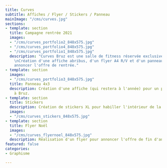 ```yaml
---
title: Curves
subtitle: Affiches / Flyer / Stickers / Panneau
mainImage: "/cms/curves.jpg"
sections:
- template: section
  title: Campagne rentrée 2021
  images:
  - "/cms/curves_portfolio2_848x575.jpg"
  - "/cms/curves_portfolio4_848x575.jpg"
  - "/cms/curves_portfolio1_848x575.jpg"
  description: "Curves Bruz est une salle de fitness réservée exclusivement aux femmes.
    \nCréation d'une affiche abribus, d'un flyer A4 R/V et d'un panneau de 4m² pour
    annoncer l'offre de rentrée."
- template: section
  images:
  - "/cms/curves_portfolio3_848x575.jpg"
  title: Panneau 4x3
  description: Création d'une affiche (qui restera à l'année) pour un panneau 4x3
    à Bruz.
- template: section
  title: Stickers
  description: Création de stickers XL pour habiller l'intérieur de la salle de sport.
  images:
  - "/cms/curves_stickers_848x575.jpg"
- template: section
  title: Flyer Noël
  images:
  - "/cms/curves_flyernoel_848x575.jpg"
  description: Réalisation d'un flyer pour annoncer l'offre de fin d'année.
featured: false
categories:
- Graphisme

---
```

